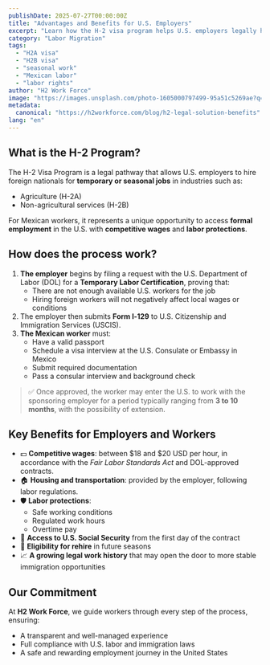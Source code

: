 ```yaml
---
publishDate: 2025-07-27T00:00:00Z
title: "Advantages and Benefits for U.S. Employers"
excerpt: "Learn how the H-2 visa program helps U.S. employers legally hire qualified Mexican workers for temporary or seasonal jobs with full legal protection and support."
category: "Labor Migration"
tags:
  - "H2A visa"
  - "H2B visa"
  - "seasonal work"
  - "Mexican labor"
  - "labor rights"
author: "H2 Work Force"
image: "https://images.unsplash.com/photo-1605000797499-95a51c5269ae?q=80&w=1171&auto=format&fit=crop&ixlib=rb-4.1.0&ixid=M3wxMjA3fDB8MHxwaG90by1wYWdlfHx8fGVufDB8fHx8fA%3D%3D"
metadata:
  canonical: "https://h2workforce.com/blog/h2-legal-solution-benefits"
lang: "en"
---
```


## What is the H-2 Program?

The H-2 Visa Program is a legal pathway that allows U.S. employers to hire foreign nationals for **temporary or seasonal jobs** in industries such as:

- Agriculture (H-2A)
- Non-agricultural services (H-2B)

For Mexican workers, it represents a unique opportunity to access **formal employment** in the U.S. with **competitive wages** and **labor protections**.

## How does the process work?

1. **The employer** begins by filing a request with the U.S. Department of Labor (DOL) for a **Temporary Labor Certification**, proving that:
   - There are not enough available U.S. workers for the job
   - Hiring foreign workers will not negatively affect local wages or conditions
2. The employer then submits **Form I‑129** to U.S. Citizenship and Immigration Services (USCIS).
3. **The Mexican worker** must:
   - Have a valid passport
   - Schedule a visa interview at the U.S. Consulate or Embassy in Mexico
   - Submit required documentation
   - Pass a consular interview and background check

> ✅ Once approved, the worker may enter the U.S. to work with the sponsoring employer for a period typically ranging from **3 to 10 months**, with the possibility of extension.

## Key Benefits for Employers and Workers

- 💵 **Competitive wages**: between $18 and $20 USD per hour, in accordance with the *Fair Labor Standards Act* and DOL-approved contracts.
- 🏠 **Housing and transportation**: provided by the employer, following labor regulations.
- 🛡️ **Labor protections**:
  - Safe working conditions
  - Regulated work hours
  - Overtime pay
- 🧾 **Access to U.S. Social Security** from the first day of the contract
- 🔁 **Eligibility for rehire** in future seasons
- 📈 **A growing legal work history** that may open the door to more stable immigration opportunities

## Our Commitment

At **H2 Work Force**, we guide workers through every step of the process, ensuring:

- A transparent and well-managed experience
- Full compliance with U.S. labor and immigration laws
- A safe and rewarding employment journey in the United States
